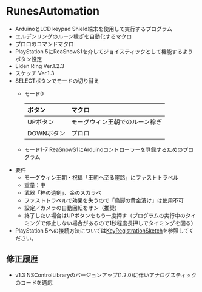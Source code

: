 # RunesAutomation

- ArduinoとLCD keypad Shield端末を使用して実行するプログラム
- エルデンリングのルーン稼ぎを自動化するマクロ
- プロロのコマンドマクロ
- PlayStation 5にReaSnowS1を介してジョイスティックとして機能するようボタン設定
- Elden Ring  Ver.1.2.3
- スケッチ Ver.1.3
- SELECTボタンでモードの切り替え
  - モード0

	| ボタン | マクロ  |
	|:----------|:----------|
	| UPボタン   | モーグウィン王朝でのルーン稼ぎ |
	| DOWNボタン | プロロ    |


  - モード1-7  ReaSnowS1にArduinoコントローラーを登録するためのプログラム
- 要件
  - モーグウィン王朝・祝福「王朝へ至る崖路」にファストトラベル
  - 重量：中
  - 武器「神の遺剣」、金のスカラベ
  - ファストトラベルで効果を失うので「鳥脚の黄金漬け」は使用不可
  - 設定／カメラの自動回転をオン（推奨）
  - 終了したい場合はUPボタンをもう一度押す（プログラムの実行中のタイミングで停止しない場合があるので1秒程度長押しでタイミングを図る）
- PlayStation 5への接続方法については[KeyRegistrationSketch](https://github.com/Kumataku-JP/KeyRegistrationSketch.git)を参照してください。

## 修正履歴

- v1.3  NSControlLibraryのバージョンアップ(1.2.0)に伴いアナログスティックのコードを適応
